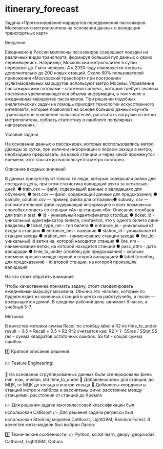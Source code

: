 # itinerary_forecast
Задача «Прогнозирование маршрутов передвижения
пассажиров Московского метрополитена на основании данных
о валидации транспортных карт»

Введение

Ежедневно в России миллионы пассажиров совершают поездки на
различных видах транспорта, формируя большой пул данных о своих
перемещениях. Например, Московский метрополитен в сутки перевозит до
7 млн человек. А к 2030 году планируется открыть дополнительно до 200
новых станций. Около 60% пользователей приложения «Московский
транспорт» при построении мультимодальных маршрутов используют метро
Москвы.
Управление пассажирскими потоками – сложный процесс, который
требует анализа постоянно увеличивающегося объема информации, в том
числе о ежедневных маршрутах пассажиров. При решении подобных
аналитических задач на помощь приходят технологии искусственного
интеллекта, которые позволяют на основе больших данных изучить
транспортное поведение пользователей, рассчитать нагрузки на ветки
метрополитена, собрать статистику о наиболее популярных направлениях.

Условие задачи

На основании данных о пассажирах, которые воспользовались метро
дважды за сутки, при наличии информации о первом заходе в метро,
необходимо предсказать, на какой станции и через какой промежуток
времени, этот пассажир воспользуется метро повторно.

Описание входных значений

В данных присутствуют только те люди, которые совершили ровно две
поездки в день, при этом статистика валидаций взята за несколько дней.
● train.csv — файл, содержащий данные о валидациях для обучения;
● test.csv — файл, содержащий данные для предсказания;
● sample_solution.csv — пример файла для отправки;● subway. csv — вспомогательный файл содержащий информацию о всех
возможных способах попасть со станции «А» на станцию «Б»;
Описание столбцов для train и test:
● id - уникальный идентификатор столбца;
● ticket_id - уникальный идентификатор билета, считается, что у одного
билета один владелец
● ticket_type_nm - тип билета
● entrance_id - уникальный id входа в станцию
● entrance_nm - название
● station_id - уникальное id станции захода
● station_nm - наименование станции захода
● line_id - уникальный id ветки на, которой находится станция
● line_nm - наименование ветки, на которой находится станция
● pass_dttm - дата валидации
● time_to_under (столбец для предсказания) - сколько времени прошло
между первой и второй валидацией
● label (столбец для предсказания) - id второй станции, на которой
произошла валидация

На что стоит обратить внимание

Чтобы качественнее понимать задачу, стоит смоделировать
ежедневный маршрут москвича. Обычно это человек, который по будням
ездит из конечных станций в центр на работу/учебу, а после — возвращается
домой. В среднем рабочий день занимает 8 часов, а учебный 5-7.

Метрика

В качестве метрики сумма Recall по столбцу label и R2 по
time_to_under.
result = 0.5 * Recall + 0.5 * R2
R^2 считается как:
R2 = 1- SSres / SStot
SS res - сумма квадратов остаточных ошибок.
SS tot - общая сумма ошибок.


1️⃣ Краткое описание решения

👉 Feature Engineering:

📌 На основании сгруппированных данных были сгенерированы фичи: min, max, median, std time_to_under
📌 Добавлены зоны для станций: до МЦК, от МЦК до кольца  и внутри кольца
📌 Добавлены координаты станций метро и лэйблов и рассчитаны фичи: расстояние между станциями, расстояния от станций до Кремля

👉 Для решения задачи многоклассовой классификации был использован CatBoost
👉 Для решения задачи регресси был использован Stacking моделей CatBoost, LightGBM, Random Forest. В качестве мета-модели был выбран Лассо:

2️⃣ Технические особенности:
👉 Python, sciikit learn, geopy, geopandas, Catboost, LightGBM, Optuna
